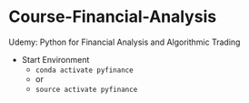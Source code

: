 # Course-Financial-Analysis
Udemy: Python for Financial Analysis and Algorithmic Trading

- Start Environment
  - `conda activate pyfinance`
  - or
  - `source activate pyfinance`

